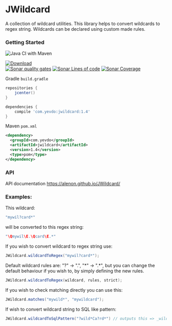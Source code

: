 # JWildcard

A collection of wildcard utilities. This library helps to convert wildcards to regex string. Wildcards can be declared using custom made rules.


### Getting Started

![Java CI with Maven](https://github.com/alenon/JWildcard/workflows/Java%20CI%20with%20Maven/badge.svg)

[![Download](https://api.bintray.com/packages/yevdo/jwildcard/jwildcard/images/download.svg)](https://bintray.com/yevdo/jwildcard/jwildcard/_latestVersion)
<br />
[![Sonar quality gates](https://sonarcloud.io/api/project_badges/measure?project=com.yevdo.jwildcard&metric=alert_status)](https://sonarcloud.io/dashboard?id=com.yevdo.jwildcard)
[![Sonar Lines of code](https://sonarcloud.io/api/project_badges/measure?project=com.yevdo.jwildcard&metric=ncloc)](https://sonarcloud.io/dashboard?id=com.yevdo.jwildcard)
[![Sonar Coverage](https://sonarcloud.io/api/project_badges/measure?project=com.yevdo.jwildcard&metric=coverage&123)](https://sonarcloud.io/dashboard?id=com.yevdo.jwildcard)

Gradle <code>build.gradle</code>
```gradle
repositories {
    jcenter()
}

dependencies {
    compile 'com.yevdo:jwildcard:1.4'
}
```

Maven <code>pom.xml</code>
```xml
<dependency>
  <groupId>com.yevdo</groupId>
  <artifactId>jwildcard</artifactId>
  <version>1.4</version>
  <type>pom</type>
</dependency>
```
### API
API documentation https://alenon.github.io/JWildcard/

### Examples:

This wildcard:
```java
"mywil?card*"
```
will be converted to this regex string:
```java
"\Qmywil\E.\Qcard\E.*"
```
If you wish to convert wildcard to regex string use:
```java
JWildcard.wildcardToRegex("mywil?card*");
```
Default wildcard rules are: "?" -> ".", "\*" -> ".\*", but you can change the default behaviour if you wish to, by simply defining the new rules.
```java
JWildcard.wildcardToRegex(wildcard, rules, strict);
```
If you wish to check matching directly you can use this:
```java
JWildcard.matches("mywild*", "mywildcard");
```

If wish to convert wildcard string to SQL like pattern:
```java
JWildcard.wildcardToSqlPattern("?wild*Ca?rd*") // outputs this => _wild%Ca_rd%
```

